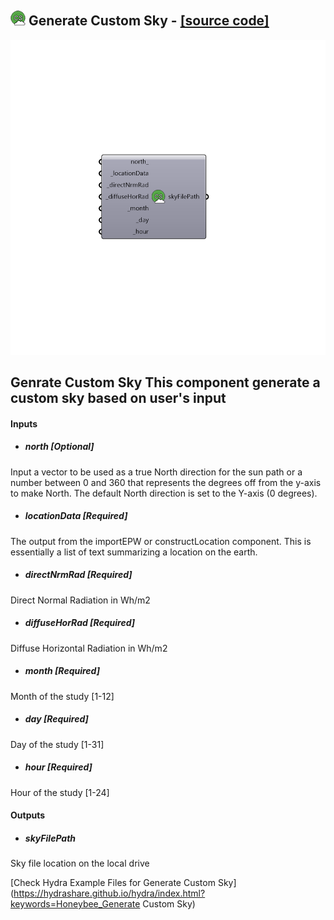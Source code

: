 ## ![](../../images/icons/Generate_Custom_Sky.png) Generate Custom Sky - [[source code]](https://github.com/mostaphaRoudsari/honeybee/tree/master/src/Honeybee_Generate%20Custom%20Sky.py)

![](../../images/components/Generate_Custom_Sky.png)

Genrate Custom Sky
 This component generate a custom sky based on user's input
 -
 

#### Inputs
* ##### north [Optional]
Input a vector to be used as a true North direction for the sun path or a number between 0 and 360 that represents the degrees off from the y-axis to make North.  The default North direction is set to the Y-axis (0 degrees).
* ##### locationData [Required]
The output from the importEPW or constructLocation component.  This is essentially a list of text summarizing a location on the earth.
* ##### directNrmRad [Required]
Direct Normal Radiation in Wh/m2
* ##### diffuseHorRad [Required]
Diffuse Horizontal Radiation in Wh/m2
* ##### month [Required]
Month of the study [1-12]
* ##### day [Required]
Day of the study [1-31]
* ##### hour [Required]
Hour of the study [1-24]

#### Outputs
* ##### skyFilePath
Sky file location on the local drive


[Check Hydra Example Files for Generate Custom Sky](https://hydrashare.github.io/hydra/index.html?keywords=Honeybee_Generate Custom Sky)